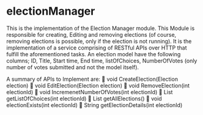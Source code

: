 # electionManager
This is the implementation of the Election Manager module. This Module is responsible for creating, Editing and removing elections (of course, removing elections is possible, only if the election is not running). It is the implementation of a service comprising of RESTful APIs over HTTP that fulfill the aforementioned tasks.
An election model have the following columns; ID, Title, Start time, End time, listOfChoices, NumberOfVotes (only number of votes submitted and not the model itself).

A summary of APIs to Implement are:
 void CreateElection(Election election)
 void EditElection(Election election)
 void RemoveElection(int electionId)
 void IncremenetNumberOfVotes(int electionId)
 List getListOfChoices(int electionId)
 List getAllElections()
 void electionExists(int electionId)
 String getElectionDetails(int electionId)
